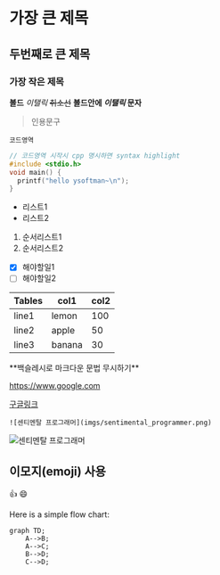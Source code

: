 # 가장 큰 제목

## 두번째로 큰 제목

### 가장 작은 제목

**볼드**
_이탤릭_
~~취소선~~
**볼드안에 _이탤릭_ 문자**

>인용문구

```text
코드영역
```

```cpp
// 코드영역 시작시 cpp 명시하면 syntax highlight
#include <stdio.h>
void main() {
  printf("hello ysoftman~\n");
}
```

- 리스트1
- 리스트2

1. 순서리스트1
2. 순서리스트2

- [x] 해야할일1
- [ ] 해야할일2

| Tables | col1  | col2 |
| ----- |--------| -----|
| line1 | lemon |  100 |
| line2 | apple |  50 |
| line3 | banana | 30 |

\*\*백슬레시로 마크다운 문법 무시하기\*\*

<!--
url 은 angle brackets <> 로 감싸지 않으면 다음과 같은 경고가 난다.
MD034/no-bare-urls: Bare URL usedmarkdownlint(MD034)
-->
<https://www.google.com>

[구글링크](http://www.google.com)

```text
![센티멘탈 프로그래머](imgs/sentimental_programmer.png)
```

![센티멘탈 프로그래머](imgs/sentimental_programmer.png)

## 이모지(emoji) 사용

:+1: :smile:

Here is a simple flow chart:

```mermaid
graph TD;
    A-->B;
    A-->C;
    B-->D;
    C-->D;
```
